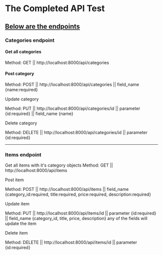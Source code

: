<h1>The Completed API Test</h1>

<h2 style="text-decoration: underline"> Below are the endpoints </h2>

<h3>Categories endpoint </h3>

<h4>Get all categories</h4>
<label>Method: GET || http://localhost:8000/api/categories</label>

<h4>Post category</h4>
<label>Method: POST || http://localhost:8000/api/categories || field_name {name:required}</label>

<p>Update category</p>
<label>Method: PUT || http://localhost:8000/api/categories/id || parameter {id:required} || field_name {name}</label>

<p>Delete category</p>
<label>Method: DELETE || http://localhost:8000/api/categories/id || parameter {id:required}</label>

<hr>

<h3>Items endpoint </h3>

Get all items with it's category objects
<label>Method: GET || http://localhost:8000/api/items</label>

<p>Post item</p>
<label>Method: POST || http://localhost:8000/api/items || field_name {category_id:required, title:required, price:required, description:required}</label>

<p>Update item</p>
<label>Method: PUT || http://localhost:8000/api/items/id || parameter {id:required} || field_name {category_id, title, price, description} any of the fields will update the item</label>

<p>Delete item</p>
<label>Method: DELETE || http://localhost:8000/api/items/id || parameter {id:required}</label>
